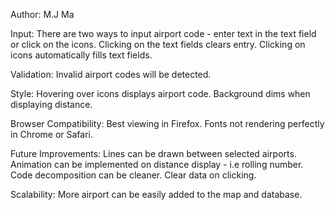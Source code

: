 Author: M.J Ma

Input:
	There are two ways to input airport code - enter text in the text field or click on the icons.
	Clicking on the text fields clears entry.
	Clicking on icons automatically fills text fields.

Validation:
	Invalid airport codes will be detected.

Style:
	Hovering over icons displays airport code.
	Background dims when displaying distance.
	
Browser Compatibility:
	Best viewing in Firefox.
	Fonts not rendering perfectly in Chrome or Safari.
	
Future Improvements:
	Lines can be drawn between selected airports.
	Animation can be implemented on distance display - i.e rolling number.
	Code decomposition can be cleaner.
	Clear data on clicking.

Scalability:
	More airport can be easily added to the map and database.
